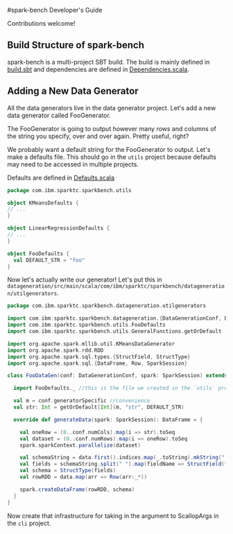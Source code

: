 #spark-bench Developer's Guide

Contributions welcome!

## Build Structure of spark-bench

spark-bench is a multi-project SBT build. The build is mainly defined in [build.sbt](../build.sbt) and dependencies
are defined in [Dependencies.scala](../project/Dependecies.scala).

## Adding a New Data Generator

All the data generators live in the data generator project. Let's add a new data generator called FooGenerator.

The FooGenerator is going to output however many rows and columns of the string you specify, over and over again.
Pretty useful, right?

We probably want a default string for the FooGenerator to output. Let's make a defaults file. This should
go in the `utils` project because defaults may need to be accessed in multiple projects.

Defaults are defined in [Defaults.scala](../utils/src/main/scala/com/ibm/sparktc/sparkbench/utils/Defaults.scala)

```scala
package com.ibm.sparktc.sparkbench.utils

object KMeansDefaults {
// ...
}

object LinearRegressionDefaults {
// ...
}

object FooDefaults {
  val DEFAULT_STR = "foo"
}
```

Now let's actually write our generator! Let's put this in `datageneration/src/main/scala/com/ibm/sparktc/sparkbench/datageneration/utilgenerators`.

```scala
package com.ibm.sparktc.sparkbench.datageneration.utilgenerators

import com.ibm.sparktc.sparkbench.datageneration.{DataGenerationConf, DataGenerator}
import com.ibm.sparktc.sparkbench.utils.FooDefaults
import com.ibm.sparktc.sparkbench.utils.GeneralFunctions.getOrDefault

import org.apache.spark.mllib.util.KMeansDataGenerator
import org.apache.spark.rdd.RDD
import org.apache.spark.sql.types.{StructField, StructType}
import org.apache.spark.sql.{DataFrame, Row, SparkSession}

class FooDataGen(conf: DataGenerationConf, spark: SparkSession) extends DataGenerator(conf, spark) {

  import FooDefaults._ //this is the file we created in the `utils` project, all the wiring to get the project dependencies talking is already in place!

  val m = conf.generatorSpecific //convenience
  val str: Int = getOrDefault[Int](m, "str", DEFAULT_STR)

  override def generateData(spark: SparkSession): DataFrame = {

    val oneRow = (0..conf.numCols).map(i => str).toSeq
    val dataset = (0..conf.numRows).map(i => oneRow).toSeq
    spark.sparkContext.parallelize(dataset)

    val schemaString = data.first().indices.map(_.toString).mkString(" ")
    val fields = schemaString.split(" ").map(fieldName => StructField(fieldName, StringType, nullable = false))
    val schema = StructType(fields)
    val rowRDD = data.map(arr => Row(arr:_*))

    spark.createDataFrame(rowRDD, schema)
  }
}
```

Now create that infrastructure for taking in the argument to ScallopArgs in the `cli` project.
